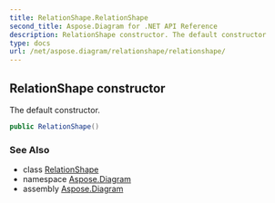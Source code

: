 ```yaml
---
title: RelationShape.RelationShape
second_title: Aspose.Diagram for .NET API Reference
description: RelationShape constructor. The default constructor
type: docs
url: /net/aspose.diagram/relationshape/relationshape/
---
```

## RelationShape constructor

The default constructor.

```csharp
public RelationShape()
```

### See Also

* class [RelationShape](../)
* namespace [Aspose.Diagram](../../relationshape/)
* assembly [Aspose.Diagram](../../../)


